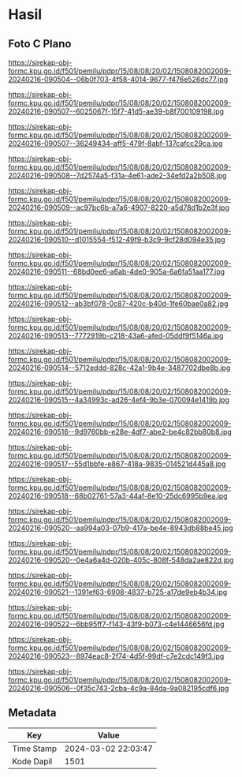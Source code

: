 # Hasil

## Foto C Plano

https://sirekap-obj-formc.kpu.go.id/f501/pemilu/pdpr/15/08/08/20/02/1508082002009-20240216-090504--06b0f703-4f58-4014-9677-f476e526dc77.jpg

https://sirekap-obj-formc.kpu.go.id/f501/pemilu/pdpr/15/08/08/20/02/1508082002009-20240216-090507--6025067f-15f7-41d5-ae39-b8f700109198.jpg

https://sirekap-obj-formc.kpu.go.id/f501/pemilu/pdpr/15/08/08/20/02/1508082002009-20240216-090507--36249434-aff5-479f-8abf-137cafcc29ca.jpg

https://sirekap-obj-formc.kpu.go.id/f501/pemilu/pdpr/15/08/08/20/02/1508082002009-20240216-090508--7d2574a5-f31a-4e61-ade2-34efd2a2b508.jpg

https://sirekap-obj-formc.kpu.go.id/f501/pemilu/pdpr/15/08/08/20/02/1508082002009-20240216-090509--ac97bc6b-a7a6-4907-8220-a5d78d1b2e3f.jpg

https://sirekap-obj-formc.kpu.go.id/f501/pemilu/pdpr/15/08/08/20/02/1508082002009-20240216-090510--d1015554-f512-49f9-b3c9-9cf28d094e35.jpg

https://sirekap-obj-formc.kpu.go.id/f501/pemilu/pdpr/15/08/08/20/02/1508082002009-20240216-090511--68bd0ee6-a6ab-4de0-905a-6a6fa51aa177.jpg

https://sirekap-obj-formc.kpu.go.id/f501/pemilu/pdpr/15/08/08/20/02/1508082002009-20240216-090512--ab3bf078-0c87-420c-b40d-1fe60bae0a82.jpg

https://sirekap-obj-formc.kpu.go.id/f501/pemilu/pdpr/15/08/08/20/02/1508082002009-20240216-090513--7772919b-c218-43a6-afed-05ddf9f5146a.jpg

https://sirekap-obj-formc.kpu.go.id/f501/pemilu/pdpr/15/08/08/20/02/1508082002009-20240216-090514--5712eddd-828c-42a1-9b4e-3487702dbe8b.jpg

https://sirekap-obj-formc.kpu.go.id/f501/pemilu/pdpr/15/08/08/20/02/1508082002009-20240216-090515--4a34993c-ad26-4ef4-9b3e-070094e1419b.jpg

https://sirekap-obj-formc.kpu.go.id/f501/pemilu/pdpr/15/08/08/20/02/1508082002009-20240216-090516--9d9760bb-e28e-4df7-abe2-be4c82bb80b8.jpg

https://sirekap-obj-formc.kpu.go.id/f501/pemilu/pdpr/15/08/08/20/02/1508082002009-20240216-090517--55d1bbfe-e867-418a-9835-014521d445a8.jpg

https://sirekap-obj-formc.kpu.go.id/f501/pemilu/pdpr/15/08/08/20/02/1508082002009-20240216-090518--68b02761-57a3-44af-8e10-25dc6995b9ea.jpg

https://sirekap-obj-formc.kpu.go.id/f501/pemilu/pdpr/15/08/08/20/02/1508082002009-20240216-090520--aa994a03-07b9-417a-be4e-8943db88be45.jpg

https://sirekap-obj-formc.kpu.go.id/f501/pemilu/pdpr/15/08/08/20/02/1508082002009-20240216-090520--0e4a6a4d-020b-405c-808f-548da2ae822d.jpg

https://sirekap-obj-formc.kpu.go.id/f501/pemilu/pdpr/15/08/08/20/02/1508082002009-20240216-090521--1391ef63-6908-4837-b725-a17de9eb4b34.jpg

https://sirekap-obj-formc.kpu.go.id/f501/pemilu/pdpr/15/08/08/20/02/1508082002009-20240216-090522--6bb95ff7-f143-43f9-b073-c4e1446656fd.jpg

https://sirekap-obj-formc.kpu.go.id/f501/pemilu/pdpr/15/08/08/20/02/1508082002009-20240216-090523--8974eac8-2f74-4d5f-99df-c7e2cdc149f3.jpg

https://sirekap-obj-formc.kpu.go.id/f501/pemilu/pdpr/15/08/08/20/02/1508082002009-20240216-090506--0f35c743-2cba-4c9a-84da-9a082195cdf6.jpg


## Metadata

| Key        | Value               |
| ---------- | ------------------- |
| Time Stamp | 2024-03-02 22:03:47 |
| Kode Dapil | 1501                |



